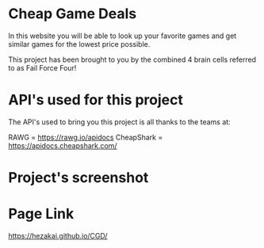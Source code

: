 # Cheap Game Deals

In this website you will be able to look up your favorite games and get similar games for the lowest price possible.



This project has been brought to you by the combined 4 brain cells referred to as Fail Force Four!

# API's used for this project

The API's used to bring you this project is all thanks to the teams at:

RAWG = https://rawg.io/apidocs
CheapShark = https://apidocs.cheapshark.com/

# Project's screenshot






# Page Link
https://hezakai.github.io/CGD/
